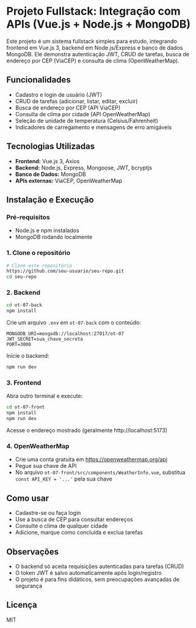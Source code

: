 # Projeto Fullstack: Integração com APIs (Vue.js + Node.js + MongoDB)

Este projeto é um sistema fullstack simples para estudo, integrando frontend em Vue.js 3, backend em Node.js/Express e banco de dados MongoDB. Ele demonstra autenticação JWT, CRUD de tarefas, busca de endereço por CEP (ViaCEP) e consulta de clima (OpenWeatherMap).

## Funcionalidades

- Cadastro e login de usuário (JWT)
- CRUD de tarefas (adicionar, listar, editar, excluir)
- Busca de endereço por CEP (API ViaCEP)
- Consulta de clima por cidade (API OpenWeatherMap)
- Seleção de unidade de temperatura (Celsius/Fahrenheit)
- Indicadores de carregamento e mensagens de erro amigáveis

## Tecnologias Utilizadas

- **Frontend:** Vue.js 3, Axios
- **Backend:** Node.js, Express, Mongoose, JWT, bcryptjs
- **Banco de Dados:** MongoDB
- **APIs externas:** ViaCEP, OpenWeatherMap

## Instalação e Execução

### Pré-requisitos
- Node.js e npm instalados
- MongoDB rodando localmente

### 1. Clone o repositório
```bash
# Clone este repositório
https://github.com/seu-usuario/seu-repo.git
cd seu-repo
```

### 2. Backend
```bash
cd ot-07-back
npm install
```
Crie um arquivo `.env` em `ot-07-back` com o conteúdo:
```
MONGODB_URI=mongodb://localhost:27017/ot-07
JWT_SECRET=sua_chave_secreta
PORT=3000
```
Inicie o backend:
```bash
npm run dev
```

### 3. Frontend
Abra outro terminal e execute:
```bash
cd ot-07-front
npm install
npm run dev
```
Acesse o endereço mostrado (geralmente http://localhost:5173)

### 4. OpenWeatherMap
- Crie uma conta gratuita em https://openweathermap.org/api
- Pegue sua chave de API
- No arquivo `ot-07-front/src/components/WeatherInfo.vue`, substitua `const API_KEY = '...'` pela sua chave

## Como usar
- Cadastre-se ou faça login
- Use a busca de CEP para consultar endereços
- Consulte o clima de qualquer cidade
- Adicione, marque como concluída e exclua tarefas

## Observações
- O backend só aceita requisições autenticadas para tarefas (CRUD)
- O token JWT é salvo automaticamente após login/registro
- O projeto é para fins didáticos, sem preocupações avançadas de segurança

## Licença
MIT 